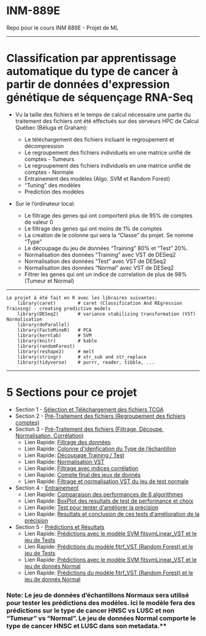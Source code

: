 # INM-889E
Repo pour le cours INM 889E - Projet de ML

***

# Classification par apprentissage automatique du type de cancer à partir de données d'expression génétique de séquençage RNA-Seq

* Vu la taille des fichiers et le temps de calcul nécessaire une partie du traitement des fichiers ont été effectués sur des serveurs HPC de Calcul Québec (Béluga et Graham):
  + Le téléchargement des fichiers incluant le regroupement et décompression
  + Le regroupement des fichiers individuels en une matrice unifié de comptes - Tumeurs
  + Le regroupement des fichiers individuels en une matrice unifié de comptes - Normale
  + Entrainement des modèles (Algo. SVM et Random Forest)
  + “Tuning" des modèles
  + Prediction des modèles 

* Sur le l’ordinateur local:
  + Le filtrage des genes qui ont comportent plus de 95% de comptes de valeur 0
  + Le filtrage des genes qui ont moins de 1% de comptes
  + La creation de le colonne qui sera la “Classe” du projet. Se nomme “Type”
  + Le découpage du jeu de données “Training”  80% et “Test” 20%. 
  + Normalisation des données “Training” avec VST de DESeq2
  + Normalisation des données “Test” avec VST de DESeq2
  + Normalisation des données “Normal” avec VST de DESeq2
  + Filtrer les genes qui ont un indice de correlation de plus de 98% (Tumeur et Normal)

***

```
Le projet à été fait en R avec les libraires suivantes:
    library(caret)        # caret (Classification And REgression Training) - creating predictive models
    library(DESeq2)       # variance stabilizing transformation (VST) Normalisation  
    library(doParallel)
    library(FactoMineR)   # PCA
    library(kernlab)      # SVM
    library(knitr)        # kable
    library(randomForest)
    library(reshape2)     # melt
    library(stringr)      # str_sub and str_replace
    library(tidyverse)    # purrr, reader, tibble, ...
```
***

# 5 Sections pour ce projet
  + Section 1 - [Sélection et Téléchargement des fichiers TCGA](https://github.com/BenoitFiset/INM-889E/blob/main/BFiset_Projet_Part_01_V01.md)
  + Section 2 - [Pré-Traitement des fichiers (Regroupement des fichiers comptes)](https://github.com/BenoitFiset/INM-889E/blob/main/BFiset_Projet_Part_02_V01.md)
  + Section 3 - [Pré-Traitement des fichiers (Filtrage, Découpe, Normalisation, Corrélation) ](https://github.com/BenoitFiset/INM-889E/blob/main/BFiset_Projet_Part_03_V01.md)
    + Lien Rapide: [Filtrage des données](https://github.com/BenoitFiset/INM-889E/blob/main/BFiset_Projet_Part_03_V01.md#filtrage-des-g%C3%A8nes-qui-ont-plus-de-95-de-0-comme-compte)
    + Lien Rapide: [Colonne d'idenfication du Type de l’échantillon](https://github.com/BenoitFiset/INM-889E/blob/main/BFiset_Projet_Part_03_V01.md#ajouter-une-colonne-pour-identifier-le-type-de-l%C3%A9chantillon)
    + Lien Rapide: [Découpage Training / Test](https://github.com/BenoitFiset/INM-889E/blob/main/BFiset_Projet_Part_03_V01.md#d%C3%A9coupage-des-donn%C3%A9es-en-80-training-et-20-test)
    + Lien Rapide: [Normalisation VST](https://github.com/BenoitFiset/INM-889E/blob/main/BFiset_Projet_Part_03_V01.md#normalisation-avec-vst-de-deseq2)
    + Lien Rapide: [Filtrage avec indices corrélation](https://github.com/BenoitFiset/INM-889E/blob/main/BFiset_Projet_Part_03_V01.md#filtrage-des-%C3%A9chantillons-qui-ont-un-coefficient-de-corr%C3%A9lation-de-plus-de-98-du-jeu-training)
    + Lien Rapide: [Compte final des jeux de donnés](https://github.com/BenoitFiset/INM-889E/blob/main/BFiset_Projet_Part_03_V01.md#compte-final)
    + Lien Rapide: [Filtrage et normalisation VST du jeu de test normale](https://github.com/BenoitFiset/INM-889E/blob/main/BFiset_Projet_Part_03_V01.md#filtrage-et-normalisation-vst-du-jeu-de-test-normal)
  + Section 4 - [Entrainement](https://github.com/BenoitFiset/INM-889E/blob/main/BFiset_Projet_Part_04_V01.md)
    + Lien Rapide: [Comparaison des performances de 6 algorithmes](https://github.com/BenoitFiset/INM-889E/blob/main/BFiset_Projet_Part_04_V01.md#comparaison-des-performances-de-6-algorithmes-de-ml-avec-des-diff%C3%A9rentes-normalisations-des-donn%C3%A9es)
    + Lien Rapide: [BoxPlot des resultats de test de performance et choix](https://github.com/BenoitFiset/INM-889E/blob/main/BFiset_Projet_Part_04_V01.md#un-beau-boxplot-plus-gentil-pour-loeil-que-des-colonnes-de-chiffres-pour-les-resultats)
    + Lien Rapide: [Test pour tenter d'améliorer la précision](https://github.com/BenoitFiset/INM-889E/blob/main/BFiset_Projet_Part_04_V01.md#essayons-dam%C3%A9liorer-la-pr%C3%A9cision-du-mod%C3%A8le-fitrf_vst-pour-avoir-une-pr%C3%A9cision-de-plus-que-94-avec-les-param%C3%A8tres-traincontrol-de-caret)
    + Lien Rapide: [Resultats et conclusion de ces tests d'amélioration de la précision](https://github.com/BenoitFiset/INM-889E/blob/main/BFiset_Projet_Part_04_V01.md#agr%C3%A9gation-des-r%C3%A9sultats-pour-comparaison-des-2-tests-dessai-daugmentation-de-pr%C3%A9cision)
  + Section 5 - [Prédictions et Résultats](https://github.com/BenoitFiset/INM-889E/blob/main/BFiset_Projet_Part_05_V01.md)
    + Lien Rapide: [Prédictions avec le modèle SVM fitsvmLinear_VST et le jeu de Tests](https://github.com/BenoitFiset/INM-889E/blob/main/BFiset_Projet_Part_05_V01.md#maintenant-faisons-les-pr%C3%A9dictions-tant-attendues-du-mod%C3%A8le-svm-fitsvmlinear_vst-et-le-jeu-de-tests)
    + Lien Rapide: [Prédictions du modèle fitrf_VST (Random Forest) et le jeu de Tests](https://github.com/BenoitFiset/INM-889E/blob/main/BFiset_Projet_Part_05_V01.md#maintenant-faisons-les-pr%C3%A9dictions-du-mod%C3%A8le-fitrf_vst-random-forest-et-le-jeu-de-tests)
    + Lien Rapide: [Prédictions avec le modèle SVM fitsvmLinear_VST et le jeu de donnés Normal](https://github.com/BenoitFiset/INM-889E/blob/main/BFiset_Projet_Part_05_V01.md#maintenant-faisons-les-pr%C3%A9dictions-du-mod%C3%A8le-svm-fitsvmlinear_vst-et-le-jeu-de-donn%C3%A9es-normal)
    + Lien Rapide: [Prédictions du modèle fitrf_VST (Random Forest) et le jeu de donnés Normal](https://github.com/BenoitFiset/INM-889E/blob/main/BFiset_Projet_Part_05_V01.md#maintenant-faisons-les-pr%C3%A9dictions-du-mod%C3%A8le-fitrf_vst-random-forest-et-le-jeu-de-donn%C3%A9es-normal)

### Note:  Le jeu de données d’échantillons Normaux sera utilisé pour tester les prédictions des modèles. Ici le modèle fera des prédictions sur le type de cancer HNSC vs LUSC et non “Tumeur” vs “Normal”. Le jeu de données Normal comporte le type de cancer HNSC et LUSC dans son metadata.**
